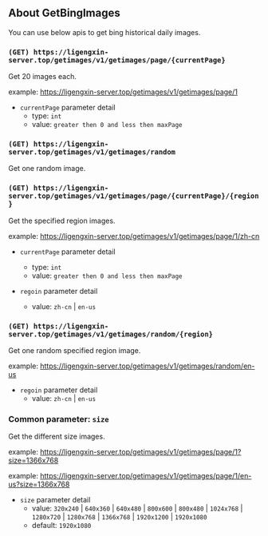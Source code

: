 ## About GetBingImages

You can use below apis to get bing historical daily images.

### `(GET) https://ligengxin-server.top/getimages/v1/getimages/page/{currentPage}`

Get 20 images each.

example: https://ligengxin-server.top/getimages/v1/getimages/page/1

- `currentPage` parameter detail
  - type: `int`
  - value: `greater then 0 and less then maxPage`

### `(GET) https://ligengxin-server.top/getimages/v1/getimages/random`

Get one random image.

### `(GET) https://ligengxin-server.top/getimages/v1/getimages/page/{currentPage}/{region}`
Get the specified region images.

example: https://ligengxin-server.top/getimages/v1/getimages/page/1/zh-cn

- `currentPage` parameter detail
  - type: `int`
  - value: `greater then 0 and less then maxPage`

- `regoin` parameter detail
  - value: `zh-cn` | `en-us`

### `(GET) https://ligengxin-server.top/getimages/v1/getimages/random/{region}`

Get one random specified region image.

example: https://ligengxin-server.top/getimages/v1/getimages/random/en-us

- `regoin` parameter detail
  - value: `zh-cn` | `en-us`

### Common parameter: `size`

Get the different size images.

example: https://ligengxin-server.top/getimages/v1/getimages/page/1?size=1366x768

example: https://ligengxin-server.top/getimages/v1/getimages/page/1/en-us?size=1366x768

- `size` parameter detail
  - value: 
     `320x240`
    | `640x360`
    | `640x480`
    | `800x600`
    | `800x480`
    | `1024x768`
    | `1280x720`
    | `1280x768`
    | `1366x768`
    | `1920x1200`
    | `1920x1080`
  - default: `1920x1080`
